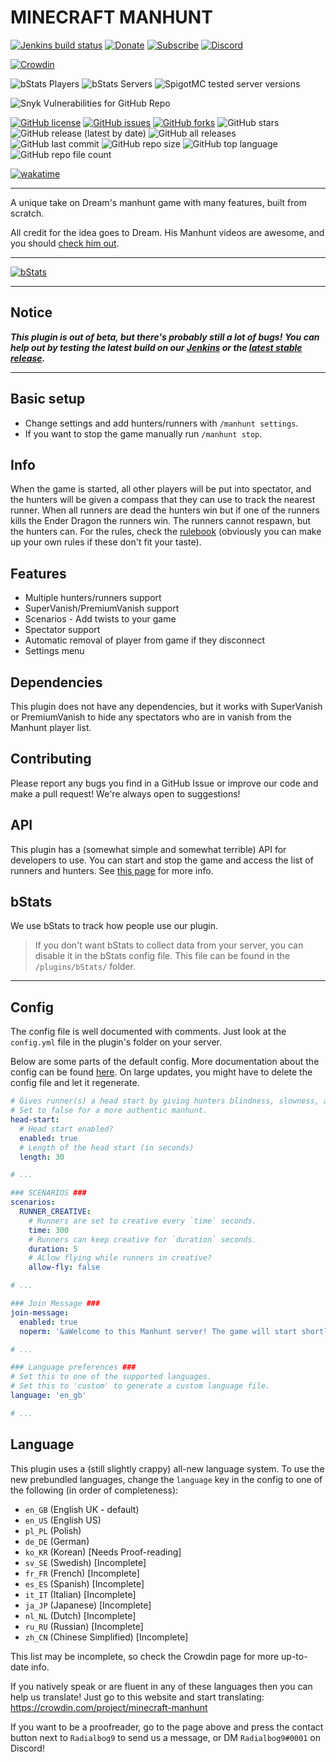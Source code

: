 # MINECRAFT MANHUNT


[![Jenkins build status](https://ci.radialbog9.uk/job/MinecraftManhunt/badge/icon?style=flat-square)](https://ci.radialbog9.uk/job/MinecraftManhunt/)
[![Donate](https://img.shields.io/badge/donate-Buy%20Me%20A%20Coffee-orange?style=flat-square&logo=buymeacoffee)](https://buymeacoff.ee/Radialbog9)
[![Subscribe](https://img.shields.io/badge/subscribe-YouTube-orange?style=flat-square&logo=youtube)](https://rb9.xyz/sub)
[![Discord](https://img.shields.io/discord/450232632798740480?style=flat-square&color=orange&logo=discord)](https://rb9.xyz/discord)

[![Crowdin](https://badges.crowdin.net/minecraft-manhunt/localized.svg)](https://crowdin.com/project/minecraft-manhunt)

![bStats Players](https://img.shields.io/bstats/players/9573?style=for-the-badge&color=yellow)
![bStats Servers](https://img.shields.io/bstats/servers/9573?style=for-the-badge&color=yellow)
![SpigotMC tested server versions](https://img.shields.io/spiget/tested-versions/97765?color=yellow&style=for-the-badge)

![Snyk Vulnerabilities for GitHub Repo](https://img.shields.io/snyk/vulnerabilities/github/Radialbog9/MinecraftManhunt?style=for-the-badge)

[![GitHub license](https://img.shields.io/github/license/Radialbog9/MinecraftManhunt?color=blue&logo=github&style=for-the-badge)](https://github.com/Radialbog9/MinecraftManhunt/blob/master/LICENSE)
[![GitHub issues](https://img.shields.io/github/issues/Radialbog9/MinecraftManhunt?style=for-the-badge&color=blue&logo=github)](https://github.com/Radialbog9/MinecraftManhunt/issues)
[![GitHub forks](https://img.shields.io/github/forks/Radialbog9/MinecraftManhunt?style=for-the-badge&color=blue&logo=github)](https://github.com/Radialbog9/MinecraftManhunt/network)
![GitHub stars](https://img.shields.io/github/stars/Radialbog9/MinecraftManhunt?style=for-the-badge&color=blue&logo=github)
![GitHub release (latest by date)](https://img.shields.io/github/v/release/Radialbog9/MinecraftManhunt?style=for-the-badge&color=blue&logo=github)
![GitHub all releases](https://img.shields.io/github/downloads/Radialbog9/MinecraftManhunt/total?style=for-the-badge&color=blue&logo=github)
![GitHub last commit](https://img.shields.io/github/last-commit/Radialbog9/MinecraftManhunt?color=blue&style=for-the-badge&logo=github)
![GitHub repo size](https://img.shields.io/github/repo-size/Radialbog9/MinecraftManhunt?style=for-the-badge&color=blue&logo=github)
![GitHub top language](https://img.shields.io/github/languages/top/Radialbog9/MinecraftManhunt?color=blue&logo=github&style=for-the-badge)
![GitHub repo file count](https://img.shields.io/github/directory-file-count/Radialbog9/MinecraftManhunt?color=blue&logo=github&style=for-the-badge)

[![wakatime](https://wakatime.com/badge/github/Radialbog9/MinecraftManhunt.svg?style=for-the-badge)](https://wakatime.com/badge/github/Radialbog9/MinecraftManhunt)

---

A unique take on Dream's manhunt game with many features, built from scratch.

All credit for the idea goes to Dream. 
His Manhunt videos are awesome, and you should [check him out](https://www.youtube.com/Dream). 

---

[![bStats](https://bstats.org/signatures/bukkit/MinecraftManhunt.svg)](https://bstats.org/plugin/bukkit/MinecraftManhunt/9573)

---

## Notice
___This plugin is out of beta, but there's probably still a lot of bugs!___ 
___You can help out by testing the latest build on our [Jenkins](https://ci.radialbog9.uk/job/MinecraftManhunt/) or the [latest stable release](https://github.com/Radialbog9/MinecraftManhunt/releases).___

---

## Basic setup
* Change settings and add hunters/runners with `/manhunt settings`.
* If you want to stop the game manually run `/manhunt stop`.

## Info
When the game is started, all other players will be put into spectator, and the hunters will be given a compass that they can use to track the nearest runner. 
When all runners are dead the hunters win but if one of the runners kills the Ender Dragon the runners win. 
The runners cannot respawn, but the hunters can.
For the rules, check the [rulebook](https://radialbog9.gitbook.io/minecraft-manhunt/usage/suggested-game-rules) (obviously you can make up your own rules if these don't fit your taste).

## Features
* Multiple hunters/runners support
* SuperVanish/PremiumVanish support
* Scenarios - Add twists to your game
* Spectator support
* Automatic removal of player from game if they disconnect
* Settings menu

## Dependencies
This plugin does not have any dependencies, but it works with SuperVanish or PremiumVanish to hide any spectators who are in vanish from the Manhunt player list.

## Contributing
Please report any bugs you find in a GitHub Issue or improve our code and make a pull request! 
We're always open to suggestions!

## API
This plugin has a (somewhat simple and somewhat terrible) API for developers to use. 
You can start and stop the game and access the list of runners and hunters.
See [this page](https://radialbog9.gitbook.io/minecraft-manhunt/developers/api) for more info.

## bStats
We use bStats to track how people use our plugin.
> If you don't want bStats to collect data from your server, you can disable it in the bStats config file. This file can be found in the `/plugins/bStats/` folder.

---
## Config
The config file is well documented with comments. Just look at the `config.yml` file in the plugin's folder on your server.

Below are some parts of the default config. More documentation about the config can be found [here](https://radialbog9.github.io/MinecraftManhunt/config).
On large updates, you might have to delete the config file and let it regenerate.
```yaml
# Gives runner(s) a head start by giving hunters blindness, slowness, and weakness
# Set to false for a more authentic manhunt.
head-start:
  # Head start enabled?
  enabled: true
  # Length of the head start (in seconds)
  length: 30

# ...

### SCENARIOS ###
scenarios:
  RUNNER_CREATIVE:
    # Runners are set to creative every `time` seconds.
    time: 300
    # Runners can keep creative for `duration` seconds.
    duration: 5
    # ALlow flying while runners in creative?
    allow-fly: false

# ...

### Join Message ###
join-message:
  enabled: true
  noperm: '&aWelcome to this Manhunt server! The game will start shortly.'

# ...

### Language preferences ###
# Set this to one of the supported languages.
# Set this to 'custom' to generate a custom language file.
language: 'en_gb'

# ...
```

## Language
This plugin uses a (still slightly crappy) all-new language system.
To use the new prebundled languages, change the `language` key in the config to one of the following (in order of completeness):
* `en_GB` (English UK - default)
* `en_US` (English US)
* `pl_PL` (Polish)
* `de_DE` (German)
* `ko_KR` (Korean) \[Needs Proof-reading\]
* `sv_SE` (Swedish) \[Incomplete\]
* `fr_FR` (French) \[Incomplete\]
* `es_ES` (Spanish) \[Incomplete\]
* `it_IT` (Italian) \[Incomplete\]
* `ja_JP` (Japanese) \[Incomplete\]
* `nl_NL` (Dutch) \[Incomplete\]
* `ru_RU` (Russian) \[Incomplete\]
* `zh_CN` (Chinese Simplified) \[Incomplete\]

This list may be incomplete, so check the Crowdin page for more up-to-date info.

If you natively speak or are fluent in any of these languages then you can help us translate! Just go to this website and start translating: https://crowdin.com/project/minecraft-manhunt

If you want to be a proofreader, go to the page above and press the contact button next to `Radialbog9` to send us a message, or DM `Radialbog9#0001` on Discord!
